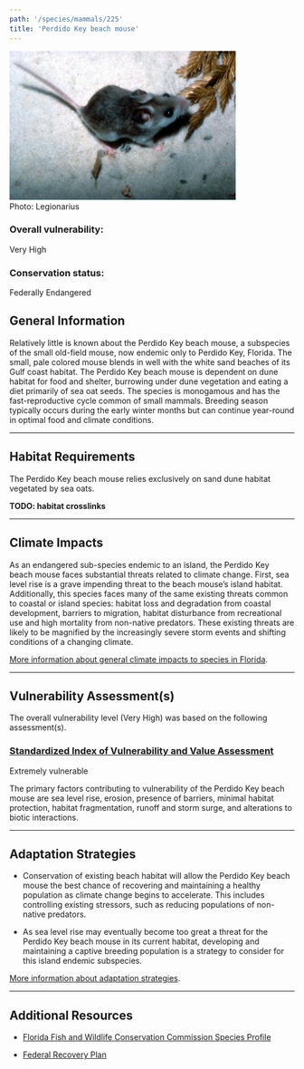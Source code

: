 ```yaml
---
path: '/species/mammals/225'
title: 'Perdido Key beach mouse'
---
```


<content-header icon="rodents" title="Perdido Key beach mouse" subtitle="Peromyscus polionotus trissyllepsis">
</content-header>

<div id="TopSection">

<div class="header-photo"><img src="225.jpg" alt="Photo for 225"/>
<figcaption>Photo: Legionarius</figcaption></div>

<div>

### Overall vulnerability:

<div class="vulnerability vulnerability-extreme">Very High</div>



### Conservation status:

Federally Endangered

</div>
</div>

## General Information

Relatively little is known about the Perdido Key beach mouse, a subspecies of the small old-field mouse, now endemic only to Perdido Key, Florida.  The small, pale colored mouse blends in well with the white sand beaches of its Gulf coast habitat. The Perdido Key beach mouse is dependent on dune habitat for food and shelter, burrowing under dune vegetation and eating a diet primarily of sea oat seeds.   The species is monogamous and has the fast-reproductive cycle common of small mammals.  Breeding season typically occurs during the early winter months but can continue year-round in optimal food and climate conditions.

<hr />

## Habitat Requirements

The Perdido Key beach mouse relies exclusively on sand dune habitat vegetated by sea oats.

**TODO: habitat crosslinks**

<hr />

## Climate Impacts

As an endangered sub-species endemic to an island, the Perdido Key beach mouse faces substantial threats related to climate change.  First, sea level rise is a grave impending threat to the beach mouse’s island habitat.  Additionally, this species faces many of the same existing threats common to coastal or island species: habitat loss and degradation from coastal development, barriers to migration, habitat disturbance from recreational use and high mortality from non-native predators.  These existing threats are likely to be magnified by the increasingly severe storm events and shifting conditions of a changing climate.

[More information about general climate impacts to species in Florida](/impacts/species).



<hr />

## Vulnerability Assessment(s)

The overall vulnerability level (Very High) was based on the following assessment(s).
#### 
<div class="vulnerability-header">
<h3><a href="/impacts/vulnerability/sivva/species">Standardized Index of Vulnerability and Value Assessment</a></h3>
<div class="vulnerability vulnerability-extreme">Extremely vulnerable</div>
</div> 

The primary factors contributing to vulnerability of the Perdido Key beach mouse are sea level rise, erosion, presence of barriers, minimal habitat protection, habitat fragmentation, runoff and storm surge, and alterations to biotic interactions.


<hr />

## Adaptation Strategies

- Conservation of existing beach habitat will allow the Perdido Key beach mouse the best chance of recovering and maintaining a healthy population as climate change begins to accelerate.  This includes controlling existing stressors, such as reducing populations of non-native predators.

- As sea level rise may eventually become too great a threat for the Perdido Key beach mouse in its current habitat, developing and maintaining a captive breeding population is a strategy to consider for this island endemic subspecies.

[More information about adaptation strategies](/strategies).

<hr />


## Additional Resources

- [Florida Fish and Wildlife Conservation Commission Species Profile](https://myfwc.com/wildlifehabitats/profiles/mammals/land/perdido-key-beach-mouse/)

- [Federal Recovery Plan](https://ecos.fws.gov/docs/recovery_plan/870812.pdf)
